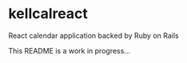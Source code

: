 # kellcalreact

React calendar application backed by Ruby on Rails

This README is a work in progress...

